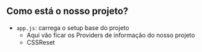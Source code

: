 ## Como está o nosso projeto?

- `app.js`: carrega o setup base do projeto
  - Aqui vão ficar os Providers de informação do nosso projeto
  - CSSReset

